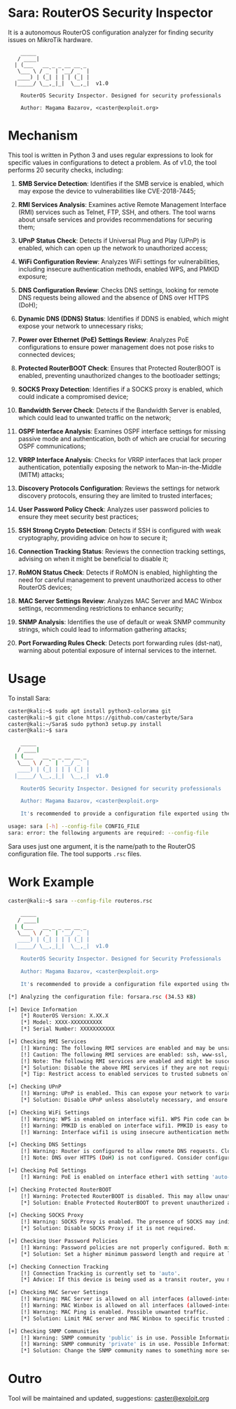 # Sara: RouterOS Security Inspector

It is a autonomous RouterOS configuration analyzer for finding security issues on MikroTik hardware.

```
    _____                 
   / ____|                
  | (___   __ _ _ __ __ _ 
   \___ \ / _` | '__/ _` |
   ____) | (_| | | | (_| |
  |_____/ \__,_|_|  \__,_|  v1.0

    RouterOS Security Inspector. Designed for security professionals

    Author: Magama Bazarov, <caster@exploit.org>
```

# Mechanism

This tool is written in Python 3 and uses regular expressions to look for specific values in configurations to detect a problem. As of v1.0, the tool performs 20 security checks, including:

1. **SMB Service Detection**: Identifies if the SMB service is enabled, which may expose the device to vulnerabilities like CVE-2018-7445;

2. **RMI Services Analysis**: Examines active Remote Management Interface (RMI) services such as Telnet, FTP, SSH, and others. The tool warns about unsafe services and provides recommendations for securing them;

3. **UPnP Status Check**: Detects if Universal Plug and Play (UPnP) is enabled, which can open up the network to unauthorized access;
4. **WiFi Configuration Review**: Analyzes WiFi settings for vulnerabilities, including insecure authentication methods, enabled WPS, and PMKID exposure;
5. **DNS Configuration Review**: Checks DNS settings, looking for remote DNS requests being allowed and the absence of DNS over HTTPS (DoH);
6. **Dynamic DNS (DDNS) Status**: Identifies if DDNS is enabled, which might expose your network to unnecessary risks;
7. **Power over Ethernet (PoE) Settings Review**: Analyzes PoE configurations to ensure power management does not pose risks to connected devices;
8. **Protected RouterBOOT Check**: Ensures that Protected RouterBOOT is enabled, preventing unauthorized changes to the bootloader settings;
9. **SOCKS Proxy Detection**: Identifies if a SOCKS proxy is enabled, which could indicate a compromised device;
10. **Bandwidth Server Check**: Detects if the Bandwidth Server is enabled, which could lead to unwanted traffic on the network;
11. **OSPF Interface Analysis**: Examines OSPF interface settings for missing passive mode and authentication, both of which are crucial for securing OSPF communications;
12. **VRRP Interface Analysis**: Checks for VRRP interfaces that lack proper authentication, potentially exposing the network to Man-in-the-Middle (MITM) attacks;
13. **Discovery Protocols Configuration**: Reviews the settings for network discovery protocols, ensuring they are limited to trusted interfaces;
14. **User Password Policy Check**: Analyzes user password policies to ensure they meet security best practices;
15. **SSH Strong Crypto Detection**: Detects if SSH is configured with weak cryptography, providing advice on how to secure it;
16. **Connection Tracking Status**: Reviews the connection tracking settings, advising on when it might be beneficial to disable it;
17. **RoMON Status Check**: Detects if RoMON is enabled, highlighting the need for careful management to prevent unauthorized access to other RouterOS devices;
18. **MAC Server Settings Review**: Analyzes MAC Server and MAC Winbox settings, recommending restrictions to enhance security;
19. **SNMP Analysis**: Identifies the use of default or weak SNMP community strings, which could lead to information gathering attacks;
20. **Port Forwarding Rules Check**: Detects port forwarding rules (dst-nat), warning about potential exposure of internal services to the internet.

# Usage

To install Sara:

```bash
caster@kali:~$ sudo apt install python3-colorama git
caster@kali:~$ git clone https://github.com/casterbyte/Sara
caster@kali:~/Sara$ sudo python3 setup.py install
caster@kali:~$ sara                                            

    _____                 
   / ____|                
  | (___   __ _ _ __ __ _ 
   \___ \ / _` | '__/ _` |
   ____) | (_| | | | (_| |
  |_____/ \__,_|_|  \__,_|  v1.0

    RouterOS Security Inspector. Designed for security professionals

    Author: Magama Bazarov, <caster@exploit.org>

    It's recommended to provide a configuration file exported using the 'export verbose' command

usage: sara [-h] --config-file CONFIG_FILE
sara: error: the following arguments are required: --config-file
```

Sara uses just one argument, it is the name/path to the RouterOS configuration file. The tool supports `.rsc` files.

# Work Example

```bash
caster@kali:~$ sara --config-file routeros.rsc

    _____                 
   / ____|                
  | (___   __ _ _ __ __ _ 
   \___ \ / _` | '__/ _` |
   ____) | (_| | | | (_| |
  |_____/ \__,_|_|  \__,_|  v1.0

    RouterOS Security Inspector. Designed for Security Professionals

    Author: Magama Bazarov, <caster@exploit.org>

    It's recommended to provide a configuration file exported using the 'export verbose' command

[*] Analyzing the configuration file: forsara.rsc (34.53 KB)

[+] Device Information
    [*] RouterOS Version: X.XX.X
    [*] Model: XXXX-XXXXXXXXXX
    [*] Serial Number: XXXXXXXXXXX

[+] Checking RMI Services
    [!] Warning: The following RMI services are enabled and may be unsafe: telnet, ftp, www.
    [!] Caution: The following RMI services are enabled: ssh, www-ssl, winbox.
    [!] Note: The following RMI services are enabled and might be susceptible to brute force attacks: api, api-ssl.
    [*] Solution: Disable the above RMI services if they are not required for security.
    [*] Tip: Restrict access to enabled services to trusted subnets only.

[+] Checking UPnP
    [!] Warning: UPnP is enabled. This can expose your network to various security risks, including unauthorized access.
    [*] Solution: Disable UPnP unless absolutely necessary, and ensure your firewall is properly configured.

[+] Checking WiFi Settings
    [!] Warning: WPS is enabled on interface wifi1. WPS Pin code can be cracked, brute-forced.
    [!] Warning: PMKID is enabled on interface wifi1. PMKID is easy to bruteforce.
    [!] Warning: Interface wifi1 is using insecure authentication method 'wpa2-psk'. WPA/WPA2-PSK are long gone, use WPA2-E, WPA3.

[+] Checking DNS Settings
    [!] Warning: Router is configured to allow remote DNS requests. Close the DNS UDP/53 port from the Internet.
    [!] Note: DNS over HTTPS (DoH) is not configured. Consider configuring a DoH server for improved privacy.

[+] Checking PoE Settings
    [!] Warning: PoE is enabled on interface ether1 with setting 'auto-on'. This could supply power to connected devices and potentially damage them if not properly managed.

[+] Checking Protected RouterBOOT
    [!] Warning: Protected RouterBOOT is disabled. This may allow unauthorized changes to the bootloader settings.
    [*] Solution: Enable Protected RouterBOOT to prevent unauthorized access to the bootloader.

[+] Checking SOCKS Proxy
    [!] Warning: SOCKS Proxy is enabled. The presence of SOCKS may indicate that the device has been compromised.
    [*] Solution: Disable SOCKS Proxy if it is not required.

[+] Checking User Password Policies
    [!] Warning: Password policies are not properly configured. Both minimum password categories and minimum password length are set to 0.
    [*] Solution: Set a higher minimum password length and require at least one or more character categories (e.g., uppercase, lowercase, numbers, special characters) for better security.

[+] Checking Connection Tracking
    [!] Connection Tracking is currently set to 'auto'.
    [*] Advice: If this device is being used as a transit router, you might consider disabling Connection Tracking to improve performance. However, proceed with caution as it can affect certain network features.

[+] Checking MAC Server Settings
    [!] Warning: MAC Server is allowed on all interfaces (allowed-interface-list=all). This compromises the security of the Winbox interface.
    [!] Warning: MAC Winbox is allowed on all interfaces (allowed-interface-list=all). This compromises the security of the Winbox interface.
    [!] Warning: MAC Ping is enabled. Possible unwanted traffic.
    [*] Solution: Limit MAC server and MAC Winbox to specific trusted interfaces, and disable MAC Ping if it is not required.

[+] Checking SNMP Communities
    [!] Warning: SNMP community 'public' is in use. Possible Information Gathering attack vector by bruteforcing community string.
    [!] Warning: SNMP community 'private' is in use. Possible Information Gathering attack vector by bruteforcing community string.
    [*] Solution: Change the SNMP community names to something more secure, and restrict SNMP access to trusted IP addresses only.
```

# Outro

Tool will be maintained and updated, suggestions: caster@exploit.org



